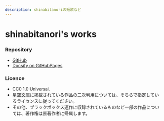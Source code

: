 ```yaml
---
description: shinabitanoriの短歌など
---
```


# shinabitanori's works

### Repository

* [GitHub](https://github.com/paithiov909/shinabitanori)
* [Docsify on GitHubPages](https://paithiov909.github.io/shinabitanori)

### Licence

* CC0 1.0 Universal.
* [星空文庫](https://slib.net/a/19034/)に掲載されている作品の二次利用については、そちらで指定しているライセンスに従ってください。
* その他、ブラックボックス連作に収録されているものなど一部の作品については、著作権は原著作者に帰属します。

